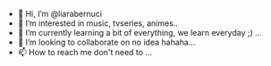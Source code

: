 - 👋 Hi, I’m @liarabernuci
- 👀 I’m interested in music, tvseries, animes..
- 🌱 I’m currently learning a bit of everything, we learn everyday ;)  ...
- 💞️ I’m looking to collaborate on no idea hahaha...
- 📫 How to reach me don't need to ...

<!---
liarabernuci/liarabernuci is a ✨ special ✨ repository because its `README.md` (this file) appears on your GitHub profile.
You can click the Preview link to take a look at your changes.
--->
